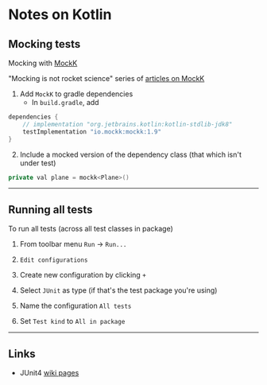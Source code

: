 Notes on Kotlin
===============

## Mocking tests

Mocking with [MockK](https://github.com/mockk/mockk)

"Mocking is not rocket science" series of [articles on MockK](https://blog.kotlin-academy.com/mocking-is-not-rocket-science-basics-ae55d0aadf2b)


1. Add `MockK` to gradle dependencies
    - In `build.gradle`, add

```java
dependencies {
    // implementation "org.jetbrains.kotlin:kotlin-stdlib-jdk8"
    testImplementation "io.mockk:mockk:1.9"
}
```

2. Include a mocked version of the dependency class (that which isn't under test)

```java
private val plane = mockk<Plane>()
```

------

## Running all tests

To run all tests (across all test classes in package)

1. From toolbar menu `Run` -> `Run...`

2. `Edit configurations`

3. Create new configuration by clicking `+`

4. Select `JUnit` as type (if that's the test package you're using)

5. Name the configuration `All tests`

6. Set `Test kind` to `All in package`

------

## Links

- JUnit4 [wiki pages](https://github.com/junit-team/junit4/wiki)